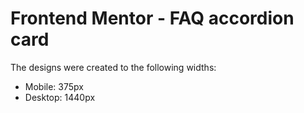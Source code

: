 # Frontend Mentor - FAQ accordion card

The designs were created to the following widths:

- Mobile: 375px
- Desktop: 1440px